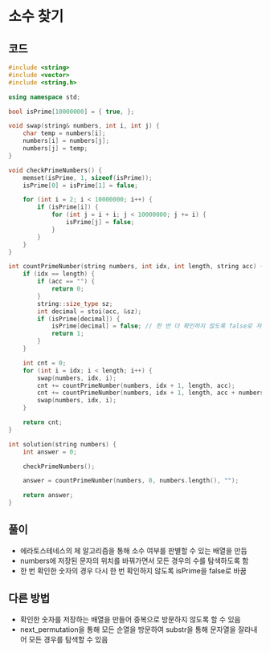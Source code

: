 # 소수 찾기

## 코드
```cpp
#include <string>
#include <vector>
#include <string.h>

using namespace std;

bool isPrime[10000000] = { true, };

void swap(string& numbers, int i, int j) {
	char temp = numbers[i];
	numbers[i] = numbers[j];
	numbers[j] = temp;
}

void checkPrimeNumbers() {
	memset(isPrime, 1, sizeof(isPrime));
	isPrime[0] = isPrime[1] = false;

	for (int i = 2; i < 10000000; i++) {
		if (isPrime[i]) {
			for (int j = i + i; j < 10000000; j += i) {
				isPrime[j] = false;
			}
		}
	}
}

int countPrimeNumber(string numbers, int idx, int length, string acc) {
	if (idx == length) {
		if (acc == "") {
			return 0;
		}
		string::size_type sz;
		int decimal = stoi(acc, &sz);
		if (isPrime[decimal]) {
			isPrime[decimal] = false; // 한 번 더 확인하지 않도록 false로 저장
			return 1;
		}
	}

	int cnt = 0;
	for (int i = idx; i < length; i++) {
		swap(numbers, idx, i);
		cnt += countPrimeNumber(numbers, idx + 1, length, acc);
		cnt += countPrimeNumber(numbers, idx + 1, length, acc + numbers[idx]);
		swap(numbers, idx, i);
	}

	return cnt;
}

int solution(string numbers) {
	int answer = 0;

	checkPrimeNumbers();

	answer = countPrimeNumber(numbers, 0, numbers.length(), "");

	return answer;
}
```

## 풀이
- 에라토스테네스의 체 알고리즘을 통해 소수 여부를 판별할 수 있는 배열을 만듬
- numbers에 저장된 문자의 위치를 바꿔가면서 모든 경우의 수를 탐색하도록 함
- 한 번 확인한 숫자의 경우 다시 한 번 확인하지 않도록 isPrime을 false로 바꿈

## 다른 방법
- 확인한 숫자를 저장하는 배열을 만들어 중복으로 방문하지 않도록 할 수 있음
- next_permutation을 통해 모든 순열을 방문하여 substr을 통해 문자열을 잘라내어 모든 경우를 탐색할 수 있음